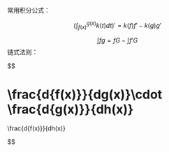 常用积分公式：

$$
(\int_{f(x)}^{g(x)} k(t)dt)'=k(f)f'-k(g)g'
$$

$$
\int fg=fG-\int f'G 
$$
链式法则：

$$

\frac{d{f(x)}}{dg(x)}\cdot \frac{d{g(x)}}{dh(x)}
=
\frac{d{f(x)}}{dh(x)}

$$